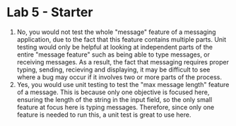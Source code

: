 # Lab 5 - Starter

1. No, you would not test the whole "message" feature of a messaging application, due to the fact that this feature contains multiple parts. Unit testing would only be helpful at looking at independent parts of the entire "message feature" such as being able to type messages, or receiving messages. As a result, the fact that messaging requires proper typing, sending, recieving and displaying, it may be difficult to see where a bug may occur if it involves two or more parts of the process.
2. Yes, you would use unit testing to test the "max message length" feature of a message. This is because only one objective is focused here, ensuring the length of the string in the input field, so the only small feature at focus here is typing messages. Therefore, since only one feature is needed to run this, a unit test is great to use here.